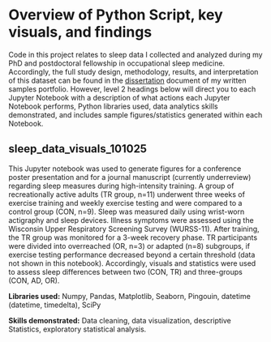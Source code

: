 # Overview of Python Script, key visuals, and findings

Code in this project relates to sleep data I collected and analyzed during my PhD and postdoctoral fellowship in occupational sleep medicine. Accordingly, the full study design, methodology, results, and interpretation of this dataset can be found in the [dissertation](https://github.com/Tom-Gooding/Portfolio/blob/d0773e6922e7b010776dfe9ba50723a2cc096ba8/Writing%20Samples/Publications_Papers/Gooding%20Full%20Dissertation.pdf) document of my written samples portfolio. However, level 2 headings below will direct you to each Jupyter Notebook with a description of what actions each Jupyter Notebook performs, Python libraries used, data analytics skills demonstrated, and includes sample figures/statistics generated within each Notebook.

## sleep_data_visuals_101025
This Jupyter notebook was used to generate figures for a conference poster presentation and for a journal manuscript (currently underreview) regarding sleep measures during high-intensity training. A group of recreationally active adults (TR group, n=11) underwent three weeks of exercise training and weekly exercise testing and were compared to a control group (CON, n=9). Sleep was measured daily using wrist-worn actigraphy and sleep devices. Illness symptoms were assessed using the Wisconsin Upper Respiratory Screening Survey (WURSS-11). After training, the TR group was monitored for a 3-week recovery phase. TR participants were divided into overreached (OR, n=3) or adapted (n=8) subgroups, if exercise testing performance decreased beyond a certain threshold (data not shown in this notebook). Accordingly, visuals and statistics were used to assess sleep differences between two (CON, TR) and three-groups (CON, AD, OR).

**Libraries used:** Numpy, Pandas, Matplotlib, Seaborn, Pingouin, datetime (datetime, timedelta), SciPy

**Skills demonstrated:** Data cleaning, data visualization, descriptive Statistics, exploratory statistical analysis. 




